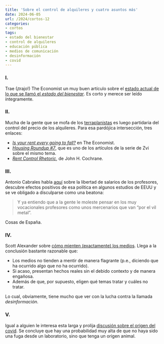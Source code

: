 ```yaml
---
title: 'Sobre el control de alquileres y cuatro asuntos más'
date: 2024-06-05
url: /2024/cortos-12
categories:
- cortos
tags:
- estado del bienestar
- control de alquileres
- educación pública
- medios de comunicación
- desinformación
- covid
---
```


### I.

Trae (¡trajo!) The Economist un muy buen artículo sobre el [estado actual de lo que se llamó el _estado del bienestar_](https://www.economist.com/britain/2022/11/10/the-night-watchman-welfare-state). Es corto y merece ser leído íntegramente.

### II.

Mucha de la gente que se mofa de los [terraplanistas](/2023/entendiendo-terraplanistas/) es luego partidaria del control del precio de los alquileres. Para esa pardójica intersección, tres enlaces:

- [_Is your rent every going to fall?_](https://www.economist.com/international/2024/05/29/is-your-rent-ever-going-to-fall) en The Economist.
- [_Housing Roundup #7_](https://thezvi.wordpress.com/2024/03/04/housing-roundup-7/), que es uno de los artículos de la serie de Zvi sobre el mismo tema.
- [_Rent Control Rhetoric_](https://www.grumpy-economist.com/p/rent-control-rhetoric), de John H. Cochrane.


### III.

Antonio Cabrales habla
[aquí](https://nadaesgratis.es/cabrales/que-efectos-podria-tener-la-libertad-salarial-de-profesores-de-primaria-y-secundaria-publica)
sobre la libertad de salarios de los profesores, descubre efectos positivos de esa política en algunos estudios de EEUU y se ve obligado a disculparse como una beatona:

> Y ya entiendo que a la gente le moleste pensar en los muy vocacionales profesores como unos mercenarios que van “por el vil metal”.

Cosas de España.

### IV.

Scott Alexander sobre [cómo mienten (exactamente) los medios](https://www.astralcodexten.com/p/sorry-i-still-think-i-am-right-about?publication_id=89120&post_id=93503526&isFreemail=true&triedRedirect=true). Llega a la conclusión bastante razonable que:

- Los medios no tienden a mentir de manera flagrante (p.e., diciendo que ha ocurrido algo que no ha ocurrido).
- Si acaso, presentan hechos reales sin el debido contexto y de manera engañosa.
- Además de que, por supuesto, eligen qué temas tratar y cuáles no tratar.

Lo cual, obviamente, tiene mucho que ver con la lucha contra la llamada _desinformación_.


### V.

Igual a alguien le interesa esta larga y prolija [discusión sobre el origen del covid](https://www.astralcodexten.com/p/practically-a-book-review-rootclaim). Se concluye que hay una probabilidad muy alta de que no haya sido una fuga desde un laboratorio, sino que tenga un origen animal.


